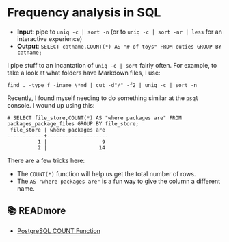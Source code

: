 # Frequency analysis in SQL

  - **Input**: pipe to `uniq -c | sort -n` (or to `uniq -c | sort -nr | less` for an interactive experience) 
  - **Output**: `SELECT catname,COUNT(*) AS "# of toys" FROM cuties GROUP BY catname;`

I pipe stuff to an incantation of `uniq -c | sort` fairly often. For example, to take a look at what folders have Markdown files, I use:

```
find . -type f -iname \*md | cut -d"/" -f2 | uniq -c | sort -n
```

Recently, I found myself needing to do something similar at the `psql` console. I wound up using this:

```
# SELECT file_store,COUNT(*) AS "where packages are" FROM packages_package_files GROUP BY file_store;
 file_store | where packages are
------------+--------------------
          1 |                  9
          2 |                 14
```

There are a few tricks here:

  - The `COUNT(*)` function will help us get the total number of rows.
  - The `AS "where packages are"` is a fun way to give the column a different name.
 

## 📚 READmore

  - [PostgreSQL COUNT Function](https://www.w3resource.com/PostgreSQL/postgresql-count-function.php)  
